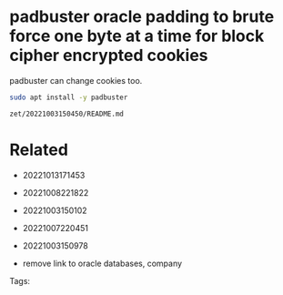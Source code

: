 # padbuster oracle padding to brute force one byte at a time for block cipher encrypted cookies
padbuster
can change cookies too.
```bash
sudo apt install -y padbuster
```

` zet/20221003150450/README.md `

# Related

- 20221013171453

- 20221008221822

- 20221003150102

- 20221007220451

- 20221003150978

- remove link to oracle databases, company

Tags:

    
